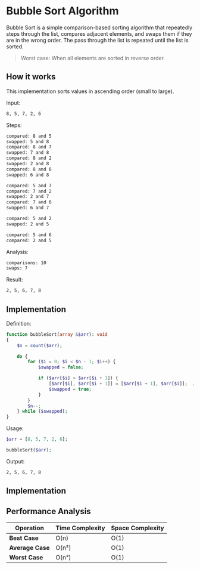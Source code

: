 # Bubble Sort Algorithm
Bubble Sort is a simple comparison-based sorting algorithm that repeatedly steps through the list, compares adjacent elements, and swaps them if they are in the wrong order. The pass through the list is repeated until the list is sorted.

> Worst case: When all elements are sorted in reverse order.

## How it works
This implementation sorts values in ascending order (small to large).

Input:
```txt
8, 5, 7, 2, 6
```

Steps:
```txt
compared: 8 and 5
swapped: 5 and 8
compared: 8 and 7
swapped: 7 and 8
compared: 8 and 2
swapped: 2 and 8
compared: 8 and 6
swapped: 6 and 8

compared: 5 and 7
compared: 7 and 2
swapped: 2 and 7
compared: 7 and 6
swapped: 6 and 7

compared: 5 and 2
swapped: 2 and 5

compared: 5 and 6
compared: 2 and 5
```

Analysis:
```txt
comparisons: 10
swaps: 7
```

Result:
```txt
2, 5, 6, 7, 8
```

## Implementation
Definition:
```php
function bubbleSort(array &$arr): void
{
    $n = count($arr);

    do {
        for ($i = 0; $i < $n - 1; $i++) {
            $swapped = false;

            if ($arr[$i] > $arr[$i + 1]) {
                [$arr[$i], $arr[$i + 1]] = [$arr[$i + 1], $arr[$i]];  // List assignment or array destructure
                $swapped = true;
            }
        }
        $n--;
    } while ($swapped);
}
```

Usage:
```php
$arr = [8, 5, 7, 2, 6];

bubbleSort($arr);
```

Output:
```txt
2, 5, 6, 7, 8
```

## Implementation

## Performance Analysis
| Operation        | Time Complexity | Space Complexity |
| ---------------- | --------------- | ---------------- |
| **Best Case**    | O(n)            | O(1)             |
| **Average Case** | O(n²)           | O(1)             |
| **Worst Case**   | O(n²)           | O(1)             |

